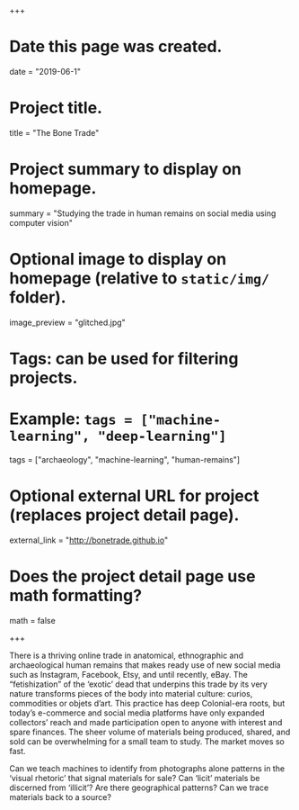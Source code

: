 +++
# Date this page was created.
date = "2019-06-1"

# Project title.
title = "The Bone Trade"

# Project summary to display on homepage.
summary = "Studying the trade in human remains on social media using computer vision"

# Optional image to display on homepage (relative to `static/img/` folder).
image_preview = "glitched.jpg"

# Tags: can be used for filtering projects.
# Example: `tags = ["machine-learning", "deep-learning"]`
tags = ["archaeology", "machine-learning", "human-remains"]

# Optional external URL for project (replaces project detail page).
external_link = "http://bonetrade.github.io"

# Does the project detail page use math formatting?
math = false

+++

There is a thriving online trade in anatomical, ethnographic and archaeological human remains that makes ready use of new social media such as Instagram, Facebook, Etsy, and until recently, eBay. The “fetishization” of the ‘exotic’ dead that underpins this trade by its very nature transforms pieces of the body into material culture: curios, commodities or objets d’art. This practice has deep Colonial-era roots, but today’s e-commerce and social media platforms have only expanded collectors’ reach and made participation open to anyone with interest and spare finances. The sheer volume of materials being produced, shared, and sold can be overwhelming for a small team to study. The market moves so fast.

Can we teach machines to identify from photographs alone patterns in the ‘visual rhetoric’ that signal materials for sale? Can ‘licit’ materials be discerned from ‘illicit’? Are there geographical patterns? Can we trace materials back to a source?
